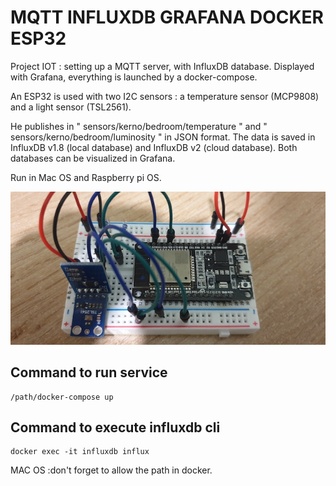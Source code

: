 # MQTT INFLUXDB GRAFANA DOCKER ESP32

Project IOT : setting up a MQTT server, with InfluxDB database. Displayed with Grafana, everything is launched by a docker-compose.

An ESP32 is used with two I2C sensors : a temperature sensor (MCP9808) and a light sensor (TSL2561). 

He publishes in " sensors/kerno/bedroom/temperature " and " sensors/kerno/bedroom/luminosity " in JSON format. The data is saved in InfluxDB v1.8 (local database) and InfluxDB v2 (cloud database). Both databases can be visualized in Grafana.

Run in Mac OS and Raspberry pi OS.

<p align="center">
    <img  src="esp32.jpg" alt="Esp32 with sensors">
</p>

## Command to run service

```
/path/docker-compose up
```

## Command to execute influxdb cli

```
docker exec -it influxdb influx
```

MAC OS :don't forget to allow the path in docker.
